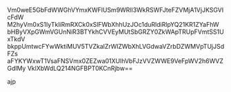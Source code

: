 Vm0weE5GbFdWWGhVYmxKWFlUSm9WRll3WkRSWFJteFZVMjA1VjJKSGVIcFdW
M2hyVm0xS1IyTkliRmRXCk0xSlFWbXhhUzJOc1duRldiRlpYQ21KR1ZYaFhW
bHByVXpGWmVGUnNiR3BTYkhCVVEyMUtSbGRZY0ZkWApTRUpFVmtSS1UxTkdV
bkppUmtwcFYwWktiMUV5TVZkalZrWlZWbXhLVGdwaVZrbDZWMVpTUjJSdFZs
aFYKYWxwT1VsaFNSVmx0ZEZwa01XUlhVbFJzVVZWWE9VeFpWV2h6WVZGdlMy
VklXbWdLQ214NGFBPT0KCnRjbw==

ajp